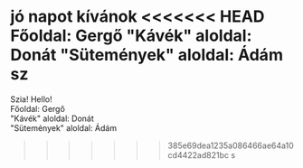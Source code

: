 jó napot kívánok
<<<<<<< HEAD
Főoldal: Gergő
"Kávék" aloldal: Donát
"Sütemények" aloldal: Ádám
sz
=======
Szia!
Hello! <br>
Főoldal: Gergő <br>
"Kávék" aloldal: Donát <br>
"Sütemények" aloldal: Ádám <br>
>>>>>>> 385e69dea1235a086466ae64a10cd4422ad821bc
s